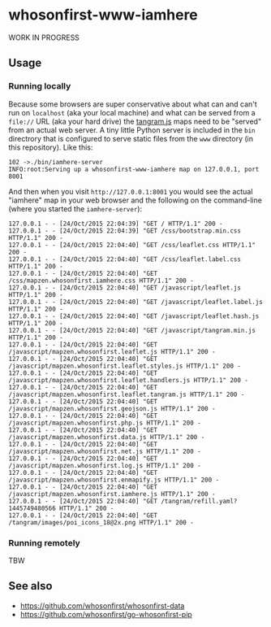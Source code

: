 # whosonfirst-www-iamhere

WORK IN PROGRESS

## Usage

### Running locally

Because some browsers are super conservative about what can and can't run on `localhost` (aka your local machine) and what can be served from a `file://` URL (aka your hard drive) the [tangram.js]() maps need to be "served" from an actual web server. A tiny little Python server is included in the `bin` directrory that is configured to serve static files from the `www` directory (in this repository). Like this:

```
102 ->./bin/iamhere-server
INFO:root:Serving up a whosonfirst-www-iamhere map on 127.0.0.1, port 8001
```

And then when you visit `http://127.0.0.1:8001` you would see the actual "iamhere" map in your web browser and the following on the command-line (where you started the `iamhere-server`):

```
127.0.0.1 - - [24/Oct/2015 22:04:39] "GET / HTTP/1.1" 200 -
127.0.0.1 - - [24/Oct/2015 22:04:39] "GET /css/bootstrap.min.css HTTP/1.1" 200 -
127.0.0.1 - - [24/Oct/2015 22:04:40] "GET /css/leaflet.css HTTP/1.1" 200 -
127.0.0.1 - - [24/Oct/2015 22:04:40] "GET /css/leaflet.label.css HTTP/1.1" 200 -
127.0.0.1 - - [24/Oct/2015 22:04:40] "GET /css/mapzen.whosonfirst.iamhere.css HTTP/1.1" 200 -
127.0.0.1 - - [24/Oct/2015 22:04:40] "GET /javascript/leaflet.js HTTP/1.1" 200 -
127.0.0.1 - - [24/Oct/2015 22:04:40] "GET /javascript/leaflet.label.js HTTP/1.1" 200 -
127.0.0.1 - - [24/Oct/2015 22:04:40] "GET /javascript/leaflet.hash.js HTTP/1.1" 200 -
127.0.0.1 - - [24/Oct/2015 22:04:40] "GET /javascript/tangram.min.js HTTP/1.1" 200 -
127.0.0.1 - - [24/Oct/2015 22:04:40] "GET /javascript/mapzen.whosonfirst.leaflet.js HTTP/1.1" 200 -
127.0.0.1 - - [24/Oct/2015 22:04:40] "GET /javascript/mapzen.whosonfirst.leaflet.styles.js HTTP/1.1" 200 -
127.0.0.1 - - [24/Oct/2015 22:04:40] "GET /javascript/mapzen.whosonfirst.leaflet.handlers.js HTTP/1.1" 200 -
127.0.0.1 - - [24/Oct/2015 22:04:40] "GET /javascript/mapzen.whosonfirst.leaflet.tangram.js HTTP/1.1" 200 -
127.0.0.1 - - [24/Oct/2015 22:04:40] "GET /javascript/mapzen.whosonfirst.geojson.js HTTP/1.1" 200 -
127.0.0.1 - - [24/Oct/2015 22:04:40] "GET /javascript/mapzen.whosonfirst.php.js HTTP/1.1" 200 -
127.0.0.1 - - [24/Oct/2015 22:04:40] "GET /javascript/mapzen.whosonfirst.data.js HTTP/1.1" 200 -
127.0.0.1 - - [24/Oct/2015 22:04:40] "GET /javascript/mapzen.whosonfirst.net.js HTTP/1.1" 200 -
127.0.0.1 - - [24/Oct/2015 22:04:40] "GET /javascript/mapzen.whosonfirst.log.js HTTP/1.1" 200 -
127.0.0.1 - - [24/Oct/2015 22:04:40] "GET /javascript/mapzen.whosonfirst.enmapify.js HTTP/1.1" 200 -
127.0.0.1 - - [24/Oct/2015 22:04:40] "GET /javascript/mapzen.whosonfirst.iamhere.js HTTP/1.1" 200 -
127.0.0.1 - - [24/Oct/2015 22:04:40] "GET /tangram/refill.yaml?1445749480566 HTTP/1.1" 200 -
127.0.0.1 - - [24/Oct/2015 22:04:40] "GET /tangram/images/poi_icons_18@2x.png HTTP/1.1" 200 -
```

### Running remotely

TBW

## See also

* https://github.com/whosonfirst/whosonfirst-data
* https://github.com/whosonfirst/go-whosonfirst-pip

